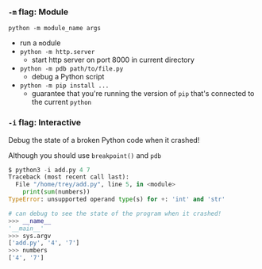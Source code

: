 ### `-m` flag: Module

`python -m module_name args`

-   run a `m`odule
-   `python -m http.server`
    -   start http server on port 8000 in current directory
-   `python -m pdb path/to/file.py`
    -   debug a Python script
-   `python -m pip install ...`
    -   guarantee that you're running the version of `pip` that's connected to the current `python`

### `-i` flag: Interactive

Debug the state of a broken Python code when it crashed!

Although you should use `breakpoint()` and `pdb`

```python
$ python3 -i add.py 4 7
Traceback (most recent call last):
  File "/home/trey/add.py", line 5, in <module>
    print(sum(numbers))
TypeError: unsupported operand type(s) for +: 'int' and 'str'

# can debug to see the state of the program when it crashed!
>>> __name__
'__main__'
>>> sys.argv
['add.py', '4', '7']
>>> numbers
['4', '7']
```
